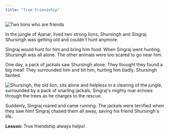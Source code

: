 ```yaml
---
title: "True Friendship"
---
```



![Two lions who are friends](/images/image_true-friendship100.png)

In the jungle of Ajanar, lived two strong lions, Shursingh and Singraj. Shursingh was getting old and couldn't hunt anymore. 

Singraj would hunt for him and bring him food.  When Singraj went hunting, Shursingh was all alone.  The other animals were too scared to go near him.

One day, a pack of jackals saw Shursingh alone.  They thought they found a big meal! They surrounded him and bit him, hurting him badly. Shursingh fainted.

![Shursingh, the old lion, sits alone and helpless in a clearing of the jungle, surrounded by a pack of snarling jackals. Singraj's mighty roar echoes through the trees as he charges to the rescue.](/images/image_true-friendship00000.png)

Suddenly, Singraj roared and came running. The jackals were terrified when they saw him! Singraj chased them all away, saving his friend Shursingh's life.

**Lesson:** True friendship always helps!
